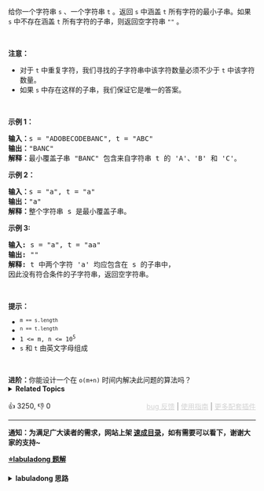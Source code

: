 <p>给你一个字符串 <code>s</code> 、一个字符串 <code>t</code> 。返回 <code>s</code> 中涵盖 <code>t</code> 所有字符的最小子串。如果 <code>s</code> 中不存在涵盖 <code>t</code> 所有字符的子串，则返回空字符串 <code>""</code> 。</p>

<p>&nbsp;</p>

<p><strong>注意：</strong></p>

<ul> 
 <li>对于 <code>t</code> 中重复字符，我们寻找的子字符串中该字符数量必须不少于 <code>t</code> 中该字符数量。</li> 
 <li>如果 <code>s</code> 中存在这样的子串，我们保证它是唯一的答案。</li> 
</ul>

<p>&nbsp;</p>

<p><strong>示例 1：</strong></p>

<pre>
<strong>输入：</strong>s = "ADOBECODEBANC", t = "ABC"
<strong>输出：</strong>"BANC"
<strong>解释：</strong>最小覆盖子串 "BANC" 包含来自字符串 t 的 'A'、'B' 和 'C'。
</pre>

<p><strong>示例 2：</strong></p>

<pre>
<strong>输入：</strong>s = "a", t = "a"
<strong>输出：</strong>"a"
<strong>解释：</strong>整个字符串 s 是最小覆盖子串。
</pre>

<p><strong>示例 3:</strong></p>

<pre>
<strong>输入:</strong> s = "a", t = "aa"
<strong>输出:</strong> ""
<strong>解释:</strong> t 中两个字符 'a' 均应包含在 s 的子串中，
因此没有符合条件的子字符串，返回空字符串。</pre>

<p>&nbsp;</p>

<p><strong>提示：</strong></p>

<ul> 
 <li><code><sup>m == s.length</sup></code></li> 
 <li><code><sup>n == t.length</sup></code></li> 
 <li><code>1 &lt;= m, n &lt;= 10<sup>5</sup></code></li> 
 <li><code>s</code> 和 <code>t</code> 由英文字母组成</li> 
</ul>

<p>&nbsp;</p> 
<strong>进阶：</strong>你能设计一个在 
<code>o(m+n)</code> 时间内解决此问题的算法吗？

<details><summary><strong>Related Topics</strong></summary>哈希表 | 字符串 | 滑动窗口</details><br>

<div>👍 3250, 👎 0<span style='float: right;'><span style='color: gray;'><a href='https://github.com/labuladong/fucking-algorithm/issues' target='_blank' style='color: lightgray;text-decoration: underline;'>bug 反馈</a> | <a href='https://labuladong.online/algo/fname.html?fname=jb插件简介' target='_blank' style='color: lightgray;text-decoration: underline;'>使用指南</a> | <a href='https://labuladong.online/algo/' target='_blank' style='color: lightgray;text-decoration: underline;'>更多配套插件</a></span></span></div>

<div id="labuladong"><hr>

**通知：为满足广大读者的需求，网站上架 [速成目录](https://labuladong.online/algo/intro/quick-learning-plan/)，如有需要可以看下，谢谢大家的支持~**



<p><strong><a href="https://labuladong.online/algo/essential-technique/sliding-window-framework/" target="_blank">⭐️labuladong 题解</a></strong></p>
<details><summary><strong>labuladong 思路</strong></summary>


<div id="labuladong_solution_zh">

## 基本思路

这题就是典型的滑动窗口类题目，一般来说难度略高，解法框架如下：

```java
int left = 0, right = 0;

while (right < nums.size()) {
    // 增大窗口
    window.addLast(nums[right]);
    right++;
    
    while (window needs shrink) {
        // 缩小窗口
        window.removeFirst(nums[left]);
        left++;
    }
}
```

具体的算法原理看详细题解吧，这里写不下。

**详细题解**：
  - [滑动窗口算法核心代码模板](https://labuladong.online/algo/essential-technique/sliding-window-framework/)

</div>





<div id="solution">

## 解法代码



<div class="tab-panel"><div class="tab-nav">
<button data-tab-item="cpp" class="tab-nav-button btn " data-tab-group="default" onclick="switchTab(this)">cpp🤖</button>

<button data-tab-item="python" class="tab-nav-button btn " data-tab-group="default" onclick="switchTab(this)">python🤖</button>

<button data-tab-item="java" class="tab-nav-button btn active" data-tab-group="default" onclick="switchTab(this)">java🟢</button>

<button data-tab-item="go" class="tab-nav-button btn " data-tab-group="default" onclick="switchTab(this)">go🤖</button>

<button data-tab-item="javascript" class="tab-nav-button btn " data-tab-group="default" onclick="switchTab(this)">javascript🤖</button>
</div><div class="tab-content">
<div data-tab-item="cpp" class="tab-item " data-tab-group="default"><div class="highlight">

```cpp
// 注意：cpp 代码由 chatGPT🤖 根据我的 java 代码翻译。
// 本代码的正确性已通过力扣验证，如有疑问，可以对照 java 代码查看。

class Solution {
public:
    string minWindow(string s, string t) {
        unordered_map<char, int> need, window;
        for (char c : t) {
            need[c]++;
        }

        int left = 0, right = 0;
        // 记录window中的字符满足need条件的字符个数
        int valid = 0;
        // 记录最小覆盖子串的起始索引及长度
        int start = 0, len = INT_MAX;
        while (right < s.size()) {
            // c 是将移入窗口的字符
            char c = s[right];
            // 扩大窗口
            right++;
            // 进行窗口内数据的一系列更新
            if (need.count(c)) {
                window[c]++;
                if (window[c] == need[c])
                    valid++;
            }

            // 判断左侧窗口是否要收缩
            while (valid == need.size()) {/**<extend down -200>![](https://labuladong.online/algo/images/slidingwindow/2.png) */
                // 在这里更新最小覆盖子串
                if (right - left < len) {
                    start = left;
                    len = right - left;
                }
                // d 是将移出窗口的字符
                char d = s[left];
                // 缩小窗口
                left++;
                // 进行窗口内数据的一系列更新
                if (need.count(d)) {
                    if (window[d] == need[d])
                        valid--;
                    window[d]--;
                }
            }/**<extend up -50>![](https://labuladong.online/algo/images/slidingwindow/4.png) */
        }
        // 返回最小覆盖子串
        return len == INT_MAX ? "" : s.substr(start, len);
    }
};
```

</div></div>

<div data-tab-item="python" class="tab-item " data-tab-group="default"><div class="highlight">

```python
# 注意：python 代码由 chatGPT🤖 根据我的 java 代码翻译。
# 本代码的正确性已通过力扣验证，如有疑问，可以对照 java 代码查看。

class Solution:
    def minWindow(self, s: str, t: str) -> str:
        need, window = {}, {}
        for c in t:
            need[c] = need.get(c, 0) + 1

        left = 0
        right = 0
        valid = 0
        # 记录最小覆盖子串的起始索引及长度
        start = 0
        length = float('inf')
        while right < len(s):
            # c 是将移入窗口的字符
            c = s[right]
            # 扩大窗口
            right += 1
            # 进行窗口内数据的一系列更新
            if c in need:
                window[c] = window.get(c, 0) + 1
                if window[c] == need[c]:
                    valid += 1

            # 判断左侧窗口是否要收缩
            while valid == len(need): # <extend down -200>![](https://labuladong.online/algo/images/slidingwindow/2.png) #
                # 在这里更新最小覆盖子串
                if right - left < length:
                    start = left
                    length = right - left
                # d 是将移出窗口的字符
                d = s[left]
                # 缩小窗口
                left += 1
                # 进行窗口内数据的一系列更新
                if d in need:
                    if window[d] == need[d]:
                        valid -= 1
                    window[d] -= 1 # <extend up -50>![](https://labuladong.online/algo/images/slidingwindow/4.png) #

        # 返回最小覆盖子串
        return "" if length == float('inf') else s[start: start + length]
```

</div></div>

<div data-tab-item="java" class="tab-item active" data-tab-group="default"><div class="highlight">

```java
class Solution {
    public String minWindow(String s, String t) {
        Map<Character, Integer> need = new HashMap<>();
        Map<Character, Integer> window = new HashMap<>();
        for (char c : t.toCharArray()) {
            need.put(c, need.getOrDefault(c, 0) + 1);
        }

        int left = 0, right = 0;/**<extend down -200>![](https://labuladong.online/algo/images/slidingwindow/1.png) */
        int valid = 0;
        // 记录最小覆盖子串的起始索引及长度
        int start = 0, len = Integer.MAX_VALUE;
        while (right < s.length()) {
            // c 是将移入窗口的字符
            char c = s.charAt(right);
            // 扩大窗口
            right++;
            // 进行窗口内数据的一系列更新
            if (need.containsKey(c)) {
                window.put(c, window.getOrDefault(c, 0) + 1);
                if (window.get(c).equals(need.get(c)))
                    valid++;
            }

            // 判断左侧窗口是否要收缩
            while (valid == need.size()) {/**<extend down -200>![](https://labuladong.online/algo/images/slidingwindow/2.png) */
                // 在这里更新最小覆盖子串
                if (right - left < len) {
                    start = left;
                    len = right - left;
                }
                // d 是将移出窗口的字符
                char d = s.charAt(left);
                // 缩小窗口
                left++;
                // 进行窗口内数据的一系列更新
                if (need.containsKey(d)) {
                    if (window.get(d).equals(need.get(d)))
                        valid--;
                    window.put(d, window.get(d) - 1);
                }                    
            }/**<extend up -50>![](https://labuladong.online/algo/images/slidingwindow/4.png) */
        }
        // 返回最小覆盖子串
        return len == Integer.MAX_VALUE ? "" : s.substring(start, start + len);
    }
}
```

</div></div>

<div data-tab-item="go" class="tab-item " data-tab-group="default"><div class="highlight">

```go
// 注意：go 代码由 chatGPT🤖 根据我的 java 代码翻译。
// 本代码的正确性已通过力扣验证，如有疑问，可以对照 java 代码查看。

func minWindow(s string, t string) string {
    need, window := make(map[byte]int), make(map[byte]int)
    for i := range t {
        need[t[i]]++
    }

    left, right := 0, 0
    valid := 0
    // 记录最小覆盖子串的起始索引及长度
    start, length := 0, math.MaxInt32
    for right < len(s) {
        // c 是将移入窗口的字符
        c := s[right]
        // 扩大窗口
        right++
        // 进行窗口内数据的一系列更新
        if _, ok := need[c]; ok {
            window[c]++
            if window[c] == need[c] {
                valid++
            }
        }

        // 判断左侧窗口是否要收缩
        for valid == len(need) {/**<extend down -200>![](https://labuladong.online/algo/images/slidingwindow/2.png) */
            // 在这里更新最小覆盖子串
            if right - left < length {
                start = left
                length = right - left
            }
            // d 是将移出窗口的字符
            d := s[left]
            // 缩小窗口
            left++
            // 进行窗口内数据的一系列更新
            if _, ok := need[d]; ok {
                if window[d] == need[d] {
                    valid--
                }
                window[d]--
            }
        }/**<extend up -50>![](https://labuladong.online/algo/images/slidingwindow/4.png) */
    }
    // 返回最小覆盖子串
    if length == math.MaxInt32 {
        return ""
    }
    return s[start : start+length]
}
```

</div></div>

<div data-tab-item="javascript" class="tab-item " data-tab-group="default"><div class="highlight">

```javascript
// 注意：javascript 代码由 chatGPT🤖 根据我的 java 代码翻译。
// 本代码的正确性已通过力扣验证，如有疑问，可以对照 java 代码查看。

var minWindow = function(s, t) {
    let need = {}, window = {};
    for (let c of t) {
        need[c] = (need[c] || 0) + 1;
    }

    let left = 0, right = 0;
    let valid = 0;
    // 记录最小覆盖子串的起始索引及长度
    let start = 0, len = Infinity;
    while (right < s.length) {
        // c 是将移入窗口的字符
        let c = s[right];
        // 扩大窗口
        right++;
        // 进行窗口内数据的一系列更新
        if (need[c]) {
            window[c] = (window[c] || 0) + 1;
            if (window[c] === need[c]) {
                valid++;
            }
        }

        // 判断左侧窗口是否要收缩
        while (valid === Object.keys(need).length) {/**<extend down -200>![](https://labuladong.online/algo/images/slidingwindow/2.png) */
            // 在这里更新最小覆盖子串
            if (right - left < len) {
                start = left;
                len = right - left;
            }
            // d 是将移出窗口的字符
            let d = s[left];
            // 缩小窗口
            left++;
            // 进行窗口内数据的一系列更新
            if (need[d]) {
                if (window[d] === need[d]) {
                    valid--;
                }
                window[d]--;
            }/**<extend up -50>![](https://labuladong.online/algo/images/slidingwindow/4.png) */
        }
    }
    // 返回最小覆盖子串
    return len === Infinity ? "" : s.substring(start, start + len);
};
```

</div></div>
</div></div>

<hr /><details open hint-container details><summary style="font-size: medium"><strong>🍭🍭 算法可视化 🍭🍭</strong></summary><div id="data_minimum-window-substring"  category="leetcode" ></div><div class="resizable aspect-ratio-container" style="height: 100%;">
<div id="iframe_minimum-window-substring"></div></div>
</details><hr /><br />

</div>
</details>
</div>

